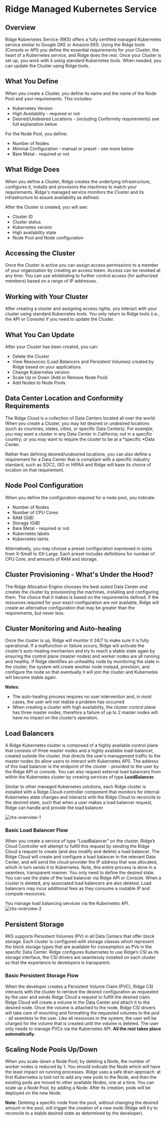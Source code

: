 ﻿# Ridge Managed Kubernetes Service
## Overview
Ridge Kubernetes Service (RKS) offers a fully certified managed Kubernetes service similar to Google GKE or Amazon EKS.
Using the Ridge tools (Console or API) you define the essential requirements for your Cluster, the heart of a Kubernetes service, and Ridge does the rest. Once your Cluster is set up,  you work with it using standard Kubernetes tools. When needed, you can update the Cluster using Ridge tools.

## What You Define
When you create a Cluster, you define its name and the name of the Node Pool and your requirements. This includes:
  * Kubernetes Version
  * High Availability - required or not
  * Desired/Undesired Locations - (including Conformity requirements) see full explanation below

For the Node Pool, you define:
  * Number of Nodes
  * Minimal Configuration - manual or preset - see more below
  * Bare Metal - required or not

## What Ridge Does
When you define a Cluster, Ridge creates the underlying infrastructure, configures it, installs and provisions the machines to match your requirements. Ridge's managed service monitors the Cluster and its infrastructure to assure availability as defined.

After the Cluster is created, you will see:
  * Cluster ID
  * Cluster status
  * Kubernetes version
  * High availability state
  * Node Pool and Node configuration

## Accessing the Cluster
Once the Cluster is active you can assign access permissions to a member of your organization by creating an access token. Access can be revoked at any time.
You can use whitelisting to further control access (for authorized members) based on a range of IP addresses.

## Working with Your Cluster
After creating a cluster and assigning access rights, you interact with your cluster using standard Kubernetes tools. You only return to Ridge tools (i.e., the API or Console) if you need to update the Cluster.

## What You Can Update
After your Cluster has been created, you can:
  * Delete the Cluster
  * View Resources (Load Balancers and Persistent Volumes) created by Ridge based on your applications
  * Change Kubernetes version
  * Scale Up or Down (Add or Remove Node Pool)
  * Add Nodes to Node Pools

## Data Center Location and Conformity Requirements
The Ridge Cloud is a collection of Data Centers located all over the world. When you create a Cluster, you may list desired or undesired locations (such as countries, states, cities, or specific Data Centers). For example, you may want a cluster in any Data Center in California; not in a specific country; or you may want to require the cluster to be at a *specific *Data Center.

Rather than defining desired/undesired locations, you can also define a requirement for a Data Center that is compliant with a specific industry standard, such as SOC2, ISO or HIPAA and Ridge will base its choice of location on that requirement.

## Node Pool Configuration
When you define the configuration required for a node pool, you indicate:
  * Number of Nodes
  * Number of CPU Cores
  * RAM (GiB)
  * Storage (GiB)
  * Bare Metal - required or not
  * Kubernetes labels
  * Kubernetes taints

Alternatively, you may choose a preset configuration expressed in sizes from X-Small to XX-Large.
Each preset includes definitions for number of CPU Core, and amounts of RAM and storage.


## Cluster Provisioning  - What's Under the Hood?
The Ridge Allocation Engine chooses the best suited Data Center and creates the cluster by provisioning the machines, installing and configuring them. The choice that it makes is based on the requirements defined.
If the resources required for your exact configuration are not available, Ridge will create an alternative configuration that may be greater than the requirements, but never less.

## Cluster Monitoring and Auto-healing
Once the cluster is up, Ridge will monitor it 24/7 to make sure it is fully operational. If a malfunction or failure occurs, Ridge will activate the cluster’s auto-healing mechanism and try to reach a stable state again by ensuring the control plane (master nodes) and worker nodes are all running and healthy.
If Ridge identifies an unhealthy node by monitoring the state in the cluster, the system will create another node instead, provision, and configure the node so that eventually it will join the cluster and Kubernetes will become stable again.

**Notes:**
- The auto-healing process requires no user intervention and, in most cases, the user will not realize a problem has occurred
- When creating a cluster with high availability, the cluster control plane has three master nodes, therefore a failure of up to 2 master nodes will have no impact on the cluster’s operation.


## Load Balancers

A Ridge Kubernetes cluster is composed of a highly available control plane that consists of three master nodes and a highly available load-balancer, created outside the cluster, that directs the user’s management traffic to the master nodes (to allow users to interact with Kubernetes API). The address of this load balancer is the endpoint of the cluster - provided to the user by the Ridge API or console.
You can also request external load balancers from within the Kubernetes cluster by creating services of type **LoadBalancer**.

Similar to other managed Kubernetes solutions, each Ridge cluster is installed with a Ridge Cloud-controller component that monitors for internal Kubernetes state changes and interacts with the Ridge Cloud to reconcile to the desired state, such that when a user makes a load balancer request, Ridge can handle and provide the load balancer.

![rks-overview-1](rks-overview-1.png)
### Basic Load Balancer Flow
When you create a service of type “LoadBalancer” on the cluster, Ridge’s Cloud Controller will attempt to fulfill this request by sending the Ridge Cloud a request to create (and also modify and delete) a load balancer. The Ridge Cloud will create and configure a load balancer in the relevant Data Center, and will send the cloud-provider the IP address that was allocated, which in turn sends it to Kubernetes.
Note, this entire process is done in a seamless, transparent manner. You only need to define the desired state.
You can see the state of the load balancer via Ridge API or Console.
When a cluster is deleted, any associated load balancers are also deleted.
Load balancers may incur additional fees as they consume a routable IP and compute resources.

You manage load balancing services via the Kubernetes API.
![rks-overview-2](rks-overview-2.png)


## Persistent Storage
RKS supports Persistent Volumes (PV) in all Data Centers that offer block storage. Each cluster is configured with storage classes which represent the block storage types that are available for consumption as PVs in the specific Data Center.
Ridge configures Kubernetes to use Ridge’s CSI as its storage interface, the CSI drivers are seamlessly installed on each cluster so that the experience to developers is transparent.

### Basic Persistent Storage Flow
When the developer creates a Persistent Volume Claim (PVC), Ridge CSI interacts with the cluster to retrieve the desired configuration as requested by the user and sends Ridge Cloud a request to fulfill the desired claim. Ridge Cloud will create a volume in the Data Center and attach it to the desired node. Once the volume is attached to the node, Ridge CSI drivers will take care of mounting and formatting the requested volumes to the pod - all seamless to the user.
Like all resources in the system, the user will be charged for the volume that is created until the volume is deleted.
The user only needs to manage PVCs via the Kubernetes API. **All the rest takes place automatically.**

## Scaling Node Pools Up/Down
When you scale-down a Node Pool, by deleting a Node, the number of worker nodes is reduced by 1.
You should indicate the Node which will have the least impact on running processes.
Ridge uses a safe drain approach: at first Kubernetes is told not to add any new pods to the Node, and then the existing pods are moved to other available Nodes, one at a time.
You can scale up a Node Pool, by adding a Node. After its creation, pods will be deployed on the new Node.

**Note:**
Deleting a specific node from the pool, without changing the desired amount in the pool, will trigger the creation of a new node (Ridge will try to reconcile to a stable desired state as determined by the developer).
